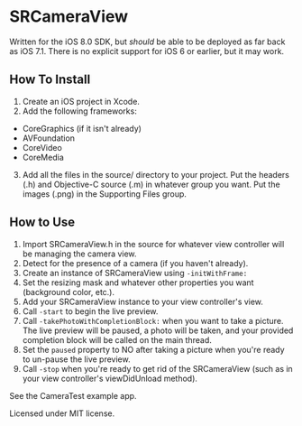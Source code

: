 SRCameraView
============

Written for the iOS 8.0 SDK, but *should* be able to be deployed as far back as iOS 7.1. There is no explicit support for iOS 6 or earlier, but it may work.

How To Install
--------------

1. Create an iOS project in Xcode.
2. Add the following frameworks:  
  - CoreGraphics (if it isn't already)
  - AVFoundation
  - CoreVideo
  - CoreMedia
3. Add all the files in the source/ directory to your project. Put the headers (.h) and Objective-C source (.m) in whatever group you want. Put the images (.png) in the Supporting Files group.

How to Use
----------

1. Import SRCameraView.h in the source for whatever view controller will be managing the camera view.
2. Detect for the presence of a camera (if you haven't already).
3. Create an instance of SRCameraView using `-initWithFrame:`
4. Set the resizing mask and whatever other properties you want (background color, etc.).
5. Add your SRCameraView instance to your view controller's view.
6. Call `-start` to begin the live preview.
7. Call `-takePhotoWithCompletionBlock:` when you want to take a picture. The live preview will be paused, a photo will be taken, and your provided completion block will be called on the main thread.
8. Set the `paused` property to NO after taking a picture when you're ready to un-pause the live preview.
9. Call `-stop` when you're ready to get rid of the SRCameraView (such as in your view controller's viewDidUnload method).

See the CameraTest example app.

Licensed under MIT license.